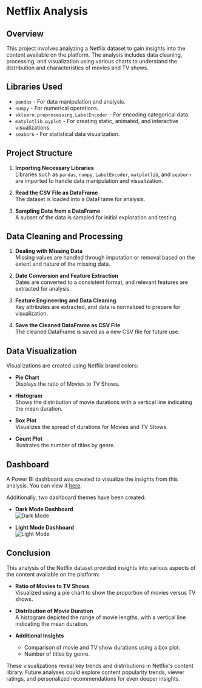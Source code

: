 # Netflix Analysis

## Overview

This project involves analyzing a Netflix dataset to gain insights into the content available on the platform. The analysis includes data cleaning, processing, and visualization using various charts to understand the distribution and characteristics of movies and TV shows.

## Libraries Used

- `pandas` - For data manipulation and analysis.
- `numpy` - For numerical operations.
- `sklearn.preprocessing.LabelEncoder` - For encoding categorical data.
- `matplotlib.pyplot` - For creating static, animated, and interactive visualizations.
- `seaborn` - For statistical data visualization.

## Project Structure

1. **Importing Necessary Libraries**  
   Libraries such as `pandas`, `numpy`, `LabelEncoder`, `matplotlib`, and `seaborn` are imported to handle data manipulation and visualization.

2. **Read the CSV File as DataFrame**  
   The dataset is loaded into a DataFrame for analysis.

3. **Sampling Data from a DataFrame**  
   A subset of the data is sampled for initial exploration and testing.

## Data Cleaning and Processing

1. **Dealing with Missing Data**  
   Missing values are handled through imputation or removal based on the extent and nature of the missing data.

2. **Date Conversion and Feature Extraction**  
   Dates are converted to a consistent format, and relevant features are extracted for analysis.

3. **Feature Engineering and Data Cleaning**  
   Key attributes are extracted, and data is normalized to prepare for visualization.

4. **Save the Cleaned DataFrame as CSV File**  
   The cleaned DataFrame is saved as a new CSV file for future use.

## Data Visualization

Visualizations are created using Netflix brand colors:

- **Pie Chart**  
  Displays the ratio of Movies to TV Shows.

- **Histogram**  
  Shows the distribution of movie durations with a vertical line indicating the mean duration.

- **Box Plot**  
  Visualizes the spread of durations for Movies and TV Shows.

- **Count Plot**  
  Illustrates the number of titles by genre.

## Dashboard

A Power BI dashboard was created to visualize the insights from this analysis. You can view it [here](https://app.powerbi.com/links/ohLC6mZp4s?ctid=eaf624c8-a0c4-4195-87d2-443e5d7516cd&pbi_source=linkShare&bookmarkGuid=4586f22d-6f05-4be4-b266-45744cf24f91).

Additionally, two dashboard themes have been created:

- **Dark Mode Dashboard**  
  ![Dark Mode](C:\Users\Abdo\Desktop\Projects\Netflix_Analysis_Project\Dark_mood.png)

- **Light Mode Dashboard**  
  ![Light Mode](C:\Users\Abdo\Desktop\Projects\Netflix_Analysis_Project\Light_Mood.png)

## Conclusion

This analysis of the Netflix dataset provided insights into various aspects of the content available on the platform:

- **Ratio of Movies to TV Shows**  
  Visualized using a pie chart to show the proportion of movies versus TV shows.

- **Distribution of Movie Duration**  
  A histogram depicted the range of movie lengths, with a vertical line indicating the mean duration.

- **Additional Insights**  
  - Comparison of movie and TV show durations using a box plot.
  - Number of titles by genre.

These visualizations reveal key trends and distributions in Netflix's content library. Future analyses could explore content popularity trends, viewer ratings, and personalized recommendations for even deeper insights.


